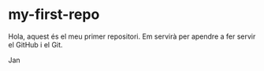 # my-first-repo

Hola, aquest és el meu primer repositori. Em servirà per apendre a fer servir el GitHub i el Git.

Jan